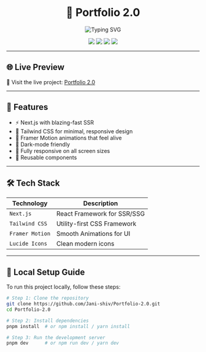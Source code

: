 <h1 align="center">🚀 Portfolio 2.0</h1>

<p align="center">
  <img src="https://readme-typing-svg.herokuapp.com?font=Fira+Code&weight=700&size=24&duration=3000&pause=1000&color=00FFC6&center=true&vCenter=true&width=600&lines=Built+with+Next.js+%F0%9F%93%90+%2B+Tailwind+CSS+%F0%9F%9A%80;Super+Clean+Design+with+Framer+Motion+%F0%9F%92%A8;Responsive%2C+Fast%2C+and+Deploy+Ready+%E2%9A%A1" alt="Typing SVG" />
</p>

<p align="center">
  <img src="https://img.shields.io/badge/Next.js-black?style=for-the-badge&logo=next.js&logoColor=white" />
  <img src="https://img.shields.io/badge/Tailwind_CSS-38B2AC?style=for-the-badge&logo=tailwind-css&logoColor=white" />
  <img src="https://img.shields.io/badge/Deployed-Vercel-000000?style=for-the-badge&logo=vercel&logoColor=white" />
  <img src="https://img.shields.io/badge/Motion-Framer-informational?style=for-the-badge&logo=framer&logoColor=white" />
</p>

---

## 🌐 Live Preview

🔗 Visit the live project: [Portfolio 2.0](https://portfolio-2-0-q9fg3azgg-janis-projects-6734836e.vercel.app/)

---

## 🚀 Features

- ⚡ Next.js with blazing-fast SSR  
- 🎨 Tailwind CSS for minimal, responsive design  
- 🧠 Framer Motion animations that feel alive  
- 🌙 Dark-mode friendly  
- 📱 Fully responsive on all screen sizes  
- 🧩 Reusable components  

---

## 🛠 Tech Stack

| Technology     | Description                     |
| -------------- | ------------------------------- |
| `Next.js`      | React Framework for SSR/SSG     |
| `Tailwind CSS` | Utility-first CSS Framework     |
| `Framer Motion`| Smooth Animations for UI        |
| `Lucide Icons` | Clean modern icons              |

---

## 🧰 Local Setup Guide

To run this project locally, follow these steps:

```bash
# Step 1: Clone the repository
git clone https://github.com/Jani-shiv/Portfolio-2.0.git
cd Portfolio-2.0

# Step 2: Install dependencies
pnpm install  # or npm install / yarn install

# Step 3: Run the development server
pnpm dev      # or npm run dev / yarn dev
